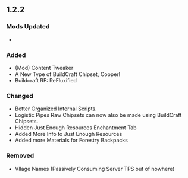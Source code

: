 ## 1.2.2

### Mods Updated

-

### Added

- (Mod) Content Tweaker
- A New Type of BuildCraft Chipset, Copper!
- Buildcraft RF: ReFluxified

### Changed

- Better Organized Internal Scripts.
- Logistic Pipes Raw Chipsets can now also be made using BuildCraft Chipsets.
- Hidden Just Enough Resources Enchantment Tab
- Added More Info to Just Enough Resources
- Added more Materials for Forestry Backpacks

### Removed

- Vllage Names (Passively Consuming Server TPS out of nowhere)